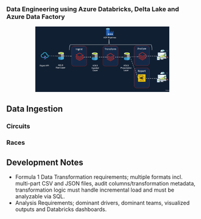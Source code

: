 ### Data Engineering using Azure Databricks, Delta Lake and Azure Data Factory
<div style="text-align:center">
  <img src="https://github.com/JohannesJolkkonen/AzureDatabricks-Demo/blob/master/images/architecture.png" width=70% height=70%>
</div>

## Data Ingestion
### Circuits 
### Races

## Development Notes

- Formula 1 Data Transformation requirements; multiple formats incl. multi-part CSV and JSON files, audit columns/transformation metadata, transformation logic must handle incremental load and must be analyzable via SQL.
- Analysis Requirements; dominant drivers, dominant teams, visualized outputs and Databricks dashboards.

